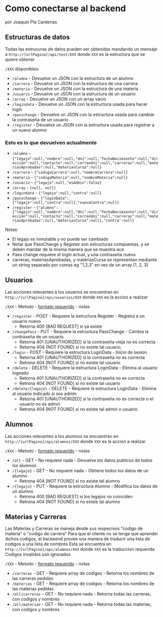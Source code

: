 # Como conectarse al backend
por Joaquin Pla Cardenas


## Estructuras de datos
Todas las estrucuras de datos pueden ser obtenidas mandando un mensaje a `http://[urlPagina]/api/test/XXX` donde `XXX` es la estructura que se quiere obtener

`/XXX` disponibles:
+ `/alumno`     - Devuelve un JSON con la estructura de un alumno
+ `/carrera`    - Devuelve un JSON con la estructura de una carrera
+ `/materia`    - Devuelve un JSON con la estructura de una materia
+ `/usuario`    - Devuelve un JSON con la estructura de un usuario
+ `/array`      - Devuelve un JSON con un array vacio
+ `/logindata`  - Devuelve un JSON con la estructura usada para hacer login
+ `/passchange` - Devuelve un JSON con la estructura usada para cambiar la contraseña de un usuario
+ `/register`   - Devuelve un JSON con la estructura usada para registrar a un nuevo alumno

### Esto es lo que devuelven actualmente
+ `/alumno`     - `{"legajo":null,"nombre":null,"dni":null,"fechaNacimiento":null,"direccion":null,"contacto":null,"correoUni":null,"carreras":null,"materiasAprobadas":null,"materiasCursa":null}`
+ `/carrera`    - `{"codigoCarrera":null,"nombreCarrera":null}`
+ `/materia`    - `{"codigoMateria":null,"nombreMateria":null}`
+ `/usuario`    - `{"legajo":null,"esAdmin":false}`
+ `/array`      - `[null, null]`
+ `/logindata`  - `{"legajo":null,"contra":null}`
+ `/passchange` - `{"loginData":{"legajo":null,"contra":null},"nuevaContra":null}`
+ `/register`   - `{"alumno":{"legajo":null,"nombre":null,"dni":null,"fechaNacimiento":null,"direccion":null,"contacto":null,"correoUni":null,"carreras":null,"materiasAprobadas":null,"materiasCursa":null},"contra":null}`

Notas:
- El legajo es inmutable y no puede ser cambiado
- Notar que PassChange y Register son estructuras compuestas, y se deben mandar de la misma manera que se muestra aca
- Pass change requiere el login actual, y una contraseña nueva
- carreras, materiasAprobadas, y materiasCursa se representan mediante un string separado por comas eg "1,2,3" en vez de un array [1, 2, 3]


## Usuarios
Las acciones relevantes a los usuarios se encuentran en `http://[urlPagina]/api/usuarios/XXX` donde `XXX` es la accion a realizar

  `/XXX`                - Metodo    - [formato requerido](#estructuras-de-datos)                 - notas
+ `/register`           - POST      - Requiere la estructura Register   - Registra a un usuario nuevo
  - Retorna 400 [BAD REQUEST] si ya existe
+ `/changePass`         - PUT       - Requiere la estructura PassChange - Cambia la contraseña de un usuario
  - Retorna 401 [UNAUTHORIZED] si la contraseña vieja no es correcta
  - Retorna 404 [NOT FOUND] si no existe tal usuario;
+ `/login`              - POST      - Requiere la estructura LoginData  - Inicio de sesion
  - Retorna 401 [UNAUTHORIZED] si la contraseña no es correcta
  - Retrona 404 [NOT FOUND] si no existe tal usuario
+ `/delete`             - DELETE    - Requiere la estructura LoginData  - Elimina al usuario logeado
  - Retorna 401 [UNAUTHORIZED] si la contraseña no es correcta
  - Retrona 404 [NOT FOUND] si no existe tal usuario
+ `/delete/{legajo}`    - DELETE    - Requiere la estructura LoginData  - Elimina al usuario indicado si sos admin
  - Retorna 401 [UNAUTHORIZED] si la contraseña no es correcta o el usuario no es admin
  - Retrona 404 [NOT FOUND] si no existe tal admin o usuario


## Alumnos
Las acciones relevantes a los alumnos se encuentran en `http://[urlPagina]/api/alumnos/XXX` donde `XXX` es la accion a realizar

  `/XXX`                - Metodo    - [formato requerido](#estructuras-de-datos)                 - notas
+ `/all`                - GET       - No requiere nada                  - Devuelve los datos publicos de todos los alumnos
+ `/{legajo}`           - GET       - No requiere nada                  - Obtiene todos los datos de un alumno
  - Retrona 404 [NOT FOUND] si no existe tal alumno
+ `/{legajo}`           - PUT       - Requiere la estructura Alumno     - Modifica los datos de un alumno
  - Retrona 400 [BAD REQUEST] si los legajos no coinciden
  - Retrona 404 [NOT FOUND] si no existe tal alumno

## Materias y Carreras
Las Materias y Carreras se maneja desde sus respecivos "codigo de materia" o "codigo de carrera"
Para que el cliente no se tenga que aprender dichos codigos, el backeend provee una manera de traducir una lista de codigos a una lista de nombres
Esta se encuentra en `http://[urlPagina]/api/alumnos/XXX` donde `XXX` es la traduccion requerida
Codigos invalidos son ignorados

  `/XXX`                - Metodo    - [formato requerido](#estructuras-de-datos)                 - notas
+ `/carreras`           - GET       - Requiere array de codigos         - Retorna los nombres de las carreras pedidas
+ `/materias`           - GET       - Requiere array de codigos         - Retorna los nombres de las materias pedidas
+ `/all/carreras`       - GET       - No requiere nada                  - Retorna todas las carreras, con codigos y nombres
+ `/all/materias`       - GET       - No requiere nada                  - Retorna todas las materias, con codigos y nombres